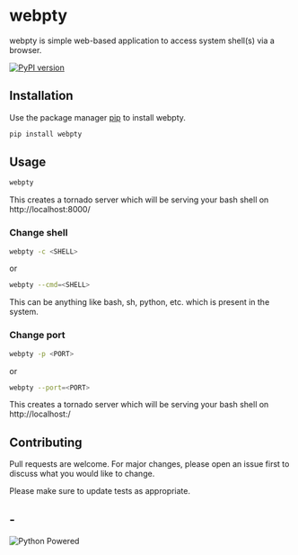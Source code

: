 # webpty

webpty is simple web-based application to access system shell(s) via a browser.


[![PyPI version](https://badge.fury.io/py/webpty.svg)](https://badge.fury.io/py/webpty)


## Installation

Use the package manager [pip](https://pip.pypa.io/en/stable/) to install webpty.

```bash
pip install webpty
```

## Usage

```bash
webpty
```

This creates a tornado server which will be serving your bash shell on http://localhost:8000/

### Change shell

```bash
webpty -c <SHELL>
```
or
```bash
webpty --cmd=<SHELL>

```

This <SHELL> can be anything like bash, sh, python, etc. which is present in the system.

### Change port

```bash
webpty -p <PORT>
```
or
```bash
webpty --port=<PORT>

```

This creates a tornado server which will be serving your bash shell on http://localhost:<PORT>/

## Contributing
Pull requests are welcome. For major changes, please open an issue first to discuss what you would like to change.

Please make sure to update tests as appropriate.


## -
![Python Powered](https://www.python.org/static/community_logos/python-powered-h-70x91.png)

